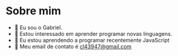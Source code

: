 # Sobre mim
- 👋 Eu sou o Gabriel.
- 👀 Estou interessado em aprender programar novas linguagens.
- 🌱 Eu estou aprendendo a programar recentemente JavaScript
- 💞️ Meu email de contato é cl43947@gmail.com

<!---
Bielzinh07/Bielzinh07 is a ✨ special ✨ repository because its `README.md` (this file) appears on your GitHub profile.
You can click the Preview link to take a look at your changes.
--->
